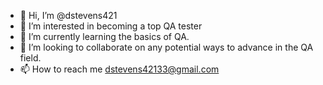 - 👋 Hi, I’m @dstevens421
- 👀 I’m interested in becoming a top QA tester
- 🌱 I’m currently learning the basics of QA.
- 💞️ I’m looking to collaborate on any potential ways to advance in the QA field.
- 📫 How to reach me dstevens42133@gmail.com

<!---
dstevens421/dstevens421 is a ✨ special ✨ repository because its `README.md` (this file) appears on your GitHub profile.
You can click the Preview link to take a look at your changes.
--->
